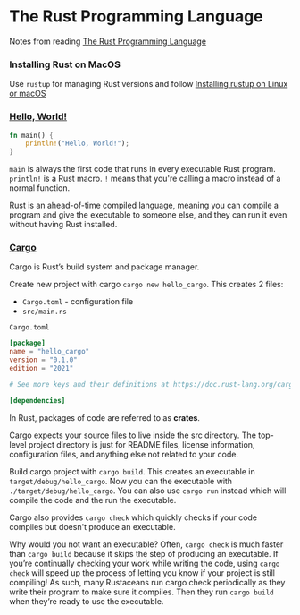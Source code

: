 # The Rust Programming Language

Notes from reading [The Rust Programming Language](https://doc.rust-lang.org/book/)

### Installing Rust on MacOS

Use `rustup` for managing Rust versions and follow [Installing rustup on Linux or macOS](https://doc.rust-lang.org/book/ch01-01-installation.html#installing-rustup-on-linux-or-macos)

### [Hello, World!](https://doc.rust-lang.org/book/ch01-02-hello-world.html#hello-world)

```rust
fn main() {
    println!("Hello, World!");
}
```

`main` is always the first code that runs in every executable Rust program.  
`println!` is a Rust macro. `!` means that you're calling a macro instead of a normal function.

Rust is an ahead-of-time compiled language, meaning you can compile a program and give the executable to someone else, and they can run it even without having Rust installed.

### [Cargo](https://doc.rust-lang.org/book/ch01-03-hello-cargo.html#hello-cargo)

Cargo is Rust’s build system and package manager.

Create new project with cargo `cargo new hello_cargo`. This creates 2 files:
 - `Cargo.toml` - configuration file
 - `src/main.rs`
 
 `Cargo.toml`
 ```toml
 [package]
name = "hello_cargo"
version = "0.1.0"
edition = "2021"

# See more keys and their definitions at https://doc.rust-lang.org/cargo/reference/manifest.html

[dependencies]
 ```

In Rust, packages of code are referred to as **crates**. 

Cargo expects your source files to live inside the src directory. The top-level project directory is just for README files, license information, configuration files, and anything else not related to your code.

Build cargo project with `cargo build`. This creates an executable in `target/debug/hello_cargo`. Now you can the executable with `./target/debug/hello_cargo`. You can also use `cargo run` instead which will compile the code and the run the executable. 

Cargo also provides `cargo check` which quickly checks if your code compiles but doesn't produce an executable.

Why would you not want an executable? Often, `cargo check` is much faster than `cargo build` because it skips the step of producing an executable. If you’re continually checking your work while writing the code, using `cargo check` will speed up the process of letting you know if your project is still compiling! As such, many Rustaceans run cargo check periodically as they write their program to make sure it compiles. Then they run `cargo build` when they’re ready to use the executable.
